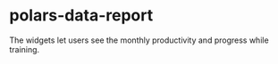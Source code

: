 # polars-data-report
The widgets let users see the monthly productivity and progress while training.
